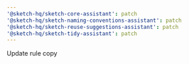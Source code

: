 ```yaml
---
'@sketch-hq/sketch-core-assistant': patch
'@sketch-hq/sketch-naming-conventions-assistant': patch
'@sketch-hq/sketch-reuse-suggestions-assistant': patch
'@sketch-hq/sketch-tidy-assistant': patch
---
```


Update rule copy
